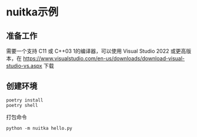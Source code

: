 # nuitka示例

## 准备工作

需要一个支持 C11 或 C++03 1的编译器，可以使用 Visual Studio 2022 或更高版本，在  https://www.visualstudio.com/en-us/downloads/download-visual-studio-vs.aspx 下载

## 创建环境

    poetry install
    poetry shell

打包命令

    python -m nuitka hello.py
